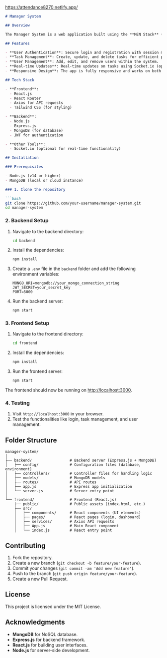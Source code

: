 https://attendance8270.netlify.app/


```markdown
# Manager System

## Overview

The Manager System is a web application built using the **MEN Stack** (MongoDB, Express.js, Node.js, and React). It provides an intuitive interface for managing tasks, users, and other resources related to the management process.

## Features

- **User Authentication**: Secure login and registration with session management.
- **Task Management**: Create, update, and delete tasks for efficient project management.
- **User Management**: Add, edit, and remove users within the system.
- **Real-time Updates**: Real-time updates on tasks using Socket.io (optional).
- **Responsive Design**: The app is fully responsive and works on both desktop and mobile devices.

## Tech Stack

- **Frontend**:
  - React.js
  - React Router
  - Axios for API requests
  - Tailwind CSS (for styling)

- **Backend**:
  - Node.js
  - Express.js
  - MongoDB (for database)
  - JWT for authentication

- **Other Tools**:
  - Socket.io (optional for real-time functionality)

## Installation

### Prerequisites

- Node.js (v14 or higher)
- MongoDB (local or cloud instance)

### 1. Clone the repository

```bash
git clone https://github.com/your-username/manager-system.git
cd manager-system
```

### 2. Backend Setup

1. Navigate to the backend directory:

   ```bash
   cd backend
   ```

2. Install the dependencies:

   ```bash
   npm install
   ```

3. Create a `.env` file in the `backend` folder and add the following environment variables:

   ```
   MONGO_URI=mongodb://your_mongo_connection_string
   JWT_SECRET=your_secret_key
   PORT=5000
   ```

4. Run the backend server:

   ```bash
   npm start
   ```

### 3. Frontend Setup

1. Navigate to the frontend directory:

   ```bash
   cd frontend
   ```

2. Install the dependencies:

   ```bash
   npm install
   ```

3. Run the frontend server:

   ```bash
   npm start
   ```

The frontend should now be running on [http://localhost:3000](http://localhost:3000).

### 4. Testing

1. Visit `http://localhost:3000` in your browser.
2. Test the functionalities like login, task management, and user management.

## Folder Structure

```
manager-system/
│
├── backend/                 # Backend server (Express.js + MongoDB)
│   ├── config/              # Configuration files (database, environment)
│   ├── controllers/         # Controller files for handling logic
│   ├── models/              # MongoDB models
│   ├── routes/              # API routes
│   ├── app.js               # Express app initialization
│   └── server.js            # Server entry point
│
└── frontend/                # Frontend (React.js)
    ├── public/              # Public assets (index.html, etc.)
    ├── src/
    │   ├── components/      # React components (UI elements)
    │   ├── pages/           # React pages (login, dashboard)
    │   ├── services/        # Axios API requests
    │   ├── App.js           # Main React component
    │   └── index.js         # React entry point
```

## Contributing

1. Fork the repository.
2. Create a new branch (`git checkout -b feature/your-feature`).
3. Commit your changes (`git commit -am 'Add new feature'`).
4. Push to the branch (`git push origin feature/your-feature`).
5. Create a new Pull Request.

## License

This project is licensed under the MIT License.

## Acknowledgments

- **MongoDB** for NoSQL database.
- **Express.js** for backend framework.
- **React.js** for building user interfaces.
- **Node.js** for server-side development.

```

